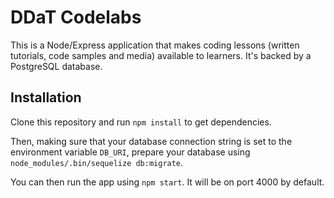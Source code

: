 DDaT Codelabs
=============

This is a Node/Express application that makes coding lessons (written tutorials, code samples and media) available to learners. It's backed by a PostgreSQL database.

Installation
------------

Clone this repository and run `npm install` to get dependencies.

Then, making sure that your database connection string is set to the environment variable `DB_URI`, prepare your database using `node_modules/.bin/sequelize db:migrate`.

You can then run the app using `npm start`. It will be on port 4000 by default.
